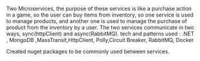 Two Microservices, the purpose of these services is like a purchase action in a game, so the user can buy items from inventory, so one service is used to manage products, and another one is used to manage the purchase of product from the inventory by a user. 
The two services communicate in two ways, sync(httpClient) and async(RabbitMQ). 
tech and patterns used : .NET , MongoDB ,MassTransit,HttpClient, Polly,Circuit Breaker, RabbitMQ, Docker 

Created nuget packages to be commonly used between services.
